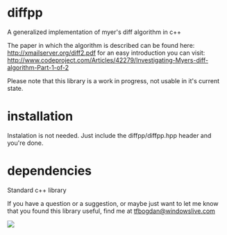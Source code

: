 diffpp
======

A generalized implementation of myer's diff algorithm in c++  

The paper in which the algorithm is described can be found here: http://xmailserver.org/diff2.pdf
for an easy introduction you can visit: http://www.codeproject.com/Articles/42279/Investigating-Myers-diff-algorithm-Part-1-of-2


Please note that this library is a work in progress, not usable in it's current state. 

installation
============

Instalation is not needed. Just include the diffpp/diffpp.hpp header and you're done. 


dependencies
============

Standard c++ library



If you have a question or a suggestion, or maybe just want to let me know that you found this library useful, find me at tfbogdan@windowslive.com


<a href="https://travis-ci.org/tfbogdan/diffpp"><img src="https://secure.travis-ci.org/tfbogdan/diffpp.png?branch=master"/></a>
